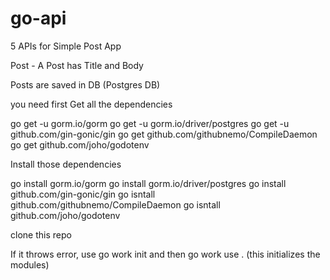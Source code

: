 # go-api
5 APIs for Simple Post App


Post - A Post has Title and Body

Posts are saved in DB (Postgres DB)

you need first Get all the dependencies

go get -u gorm.io/gorm
go get -u gorm.io/driver/postgres
go get -u github.com/gin-gonic/gin
go get github.com/githubnemo/CompileDaemon
go get github.com/joho/godotenv

Install those dependencies

go install gorm.io/gorm
go install gorm.io/driver/postgres
go install github.com/gin-gonic/gin
go isntall github.com/githubnemo/CompileDaemon
go isntall github.com/joho/godotenv

clone this repo

If it throws error, use go work init and then go work use . (this initializes the modules)
